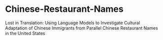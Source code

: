 # Chinese-Restaurant-Names
Lost in Translation: Using Language Models to Investigate Cultural Adaptation of Chinese Immigrants from Parallel Chinese Restaurant Names in the United States

